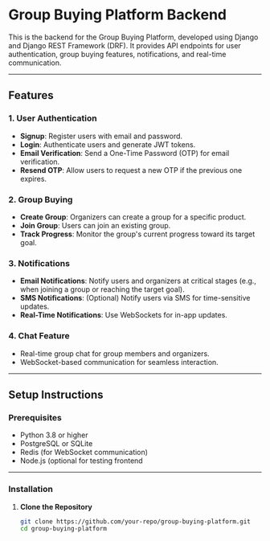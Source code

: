 # Group Buying Platform Backend

This is the backend for the Group Buying Platform, developed using Django and Django REST Framework (DRF). It provides API endpoints for user authentication, group buying features, notifications, and real-time communication.

---

## **Features**

### 1. **User Authentication**
- **Signup**: Register users with email and password.
- **Login**: Authenticate users and generate JWT tokens.
- **Email Verification**: Send a One-Time Password (OTP) for email verification.
- **Resend OTP**: Allow users to request a new OTP if the previous one expires.

### 2. **Group Buying**
- **Create Group**: Organizers can create a group for a specific product.
- **Join Group**: Users can join an existing group.
- **Track Progress**: Monitor the group's current progress toward its target goal.

### 3. **Notifications**
- **Email Notifications**: Notify users and organizers at critical stages (e.g., when joining a group or reaching the target goal).
- **SMS Notifications**: (Optional) Notify users via SMS for time-sensitive updates.
- **Real-Time Notifications**: Use WebSockets for in-app updates.

### 4. **Chat Feature**
- Real-time group chat for group members and organizers.
- WebSocket-based communication for seamless interaction.

---

## **Setup Instructions**

### **Prerequisites**
- Python 3.8 or higher
- PostgreSQL or SQLite
- Redis (for WebSocket communication)
- Node.js (optional for testing frontend 

---

### **Installation**
1. **Clone the Repository**
   ```bash
   git clone https://github.com/your-repo/group-buying-platform.git
   cd group-buying-platform

